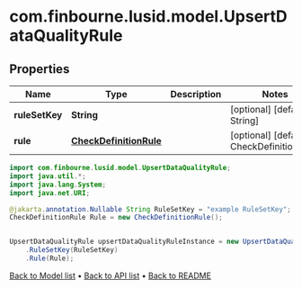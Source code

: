 # com.finbourne.lusid.model.UpsertDataQualityRule

## Properties

Name | Type | Description | Notes
------------ | ------------- | ------------- | -------------
**ruleSetKey** | **String** |  | [optional] [default to String]
**rule** | [**CheckDefinitionRule**](CheckDefinitionRule.md) |  | [optional] [default to CheckDefinitionRule]

```java
import com.finbourne.lusid.model.UpsertDataQualityRule;
import java.util.*;
import java.lang.System;
import java.net.URI;

@jakarta.annotation.Nullable String RuleSetKey = "example RuleSetKey";
CheckDefinitionRule Rule = new CheckDefinitionRule();


UpsertDataQualityRule upsertDataQualityRuleInstance = new UpsertDataQualityRule()
    .RuleSetKey(RuleSetKey)
    .Rule(Rule);
```


[Back to Model list](../README.md#documentation-for-models) &#8226; [Back to API list](../README.md#documentation-for-api-endpoints) &#8226; [Back to README](../README.md)
